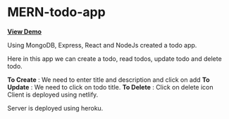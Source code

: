 # MERN-todo-app

<a href="https://61b5ec30722d4f8c805f518f--2711bharath-mern-todo-app.netlify.app/" target="_blank"> **View Demo** </a>


Using MongoDB, Express, React and NodeJs created a todo app.

Here in this app we can create a todo, read todos, update todo and delete todo.

**To Create** : We need to enter title and description and click on add
**To Update** : We need to click on todo title.
**To Delete** : Click on delete icon
Client is deployed using netlify.

Server is deployed using heroku.


